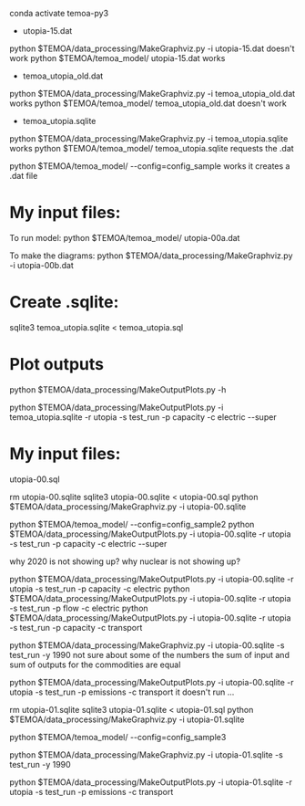 conda activate temoa-py3

* utopia-15.dat

python $TEMOA/data_processing/MakeGraphviz.py -i utopia-15.dat
doesn't work
python $TEMOA/temoa_model/ utopia-15.dat
works

* temoa_utopia_old.dat

python $TEMOA/data_processing/MakeGraphviz.py -i temoa_utopia_old.dat
works
python $TEMOA/temoa_model/ temoa_utopia_old.dat
doesn't work

* temoa_utopia.sqlite

python $TEMOA/data_processing/MakeGraphviz.py -i temoa_utopia.sqlite
works
python $TEMOA/temoa_model/ temoa_utopia.sqlite
requests the .dat

python $TEMOA/temoa_model/ --config=config_sample
works
it creates a .dat file

# My input files:

To run model:
python $TEMOA/temoa_model/ utopia-00a.dat

To make the diagrams:
python $TEMOA/data_processing/MakeGraphviz.py -i utopia-00b.dat

# Create .sqlite:

sqlite3 temoa_utopia.sqlite < temoa_utopia.sql

# Plot outputs

python $TEMOA/data_processing/MakeOutputPlots.py -h

python $TEMOA/data_processing/MakeOutputPlots.py -i temoa_utopia.sqlite -r utopia -s test_run -p capacity -c electric --super

# My input files:

utopia-00.sql

rm utopia-00.sqlite
sqlite3 utopia-00.sqlite < utopia-00.sql
python $TEMOA/data_processing/MakeGraphviz.py -i utopia-00.sqlite

python $TEMOA/temoa_model/ --config=config_sample2
python $TEMOA/data_processing/MakeOutputPlots.py -i utopia-00.sqlite -r utopia -s test_run -p capacity -c electric --super

why 2020 is not showing up?
why nuclear is not showing up?

python $TEMOA/data_processing/MakeOutputPlots.py -i utopia-00.sqlite -r utopia -s test_run -p capacity -c electric
python $TEMOA/data_processing/MakeOutputPlots.py -i utopia-00.sqlite -r utopia -s test_run -p flow -c electric
python $TEMOA/data_processing/MakeOutputPlots.py -i utopia-00.sqlite -r utopia -s test_run -p capacity -c transport

python $TEMOA/data_processing/MakeGraphviz.py -i utopia-00.sqlite -s test_run -y 1990
not sure about some of the numbers
the sum of input and sum of outputs for the commodities are equal

python $TEMOA/data_processing/MakeOutputPlots.py -i utopia-00.sqlite -r utopia -s test_run -p emissions -c transport
it doesn't run ...

rm utopia-01.sqlite
sqlite3 utopia-01.sqlite < utopia-01.sql
python $TEMOA/data_processing/MakeGraphviz.py -i utopia-01.sqlite

python $TEMOA/temoa_model/ --config=config_sample3

python $TEMOA/data_processing/MakeGraphviz.py -i utopia-01.sqlite -s test_run -y 1990


python $TEMOA/data_processing/MakeOutputPlots.py -i utopia-01.sqlite -r utopia -s test_run -p emissions -c transport
